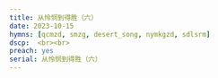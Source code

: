 ```yaml
---
title: 从怜悯到得胜（六）
date: 2023-10-15
hymns: [qcmzd, smzg, desert_song, nymkgzd, sdlsrm]
dscp:  <br><br>
preach: yes
serial: 从怜悯到得胜（六）
---
```


